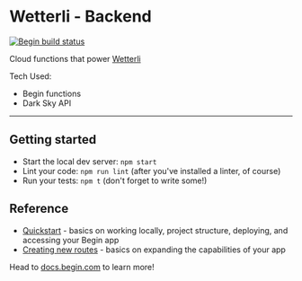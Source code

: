 # Wetterli - Backend
[![Begin build status](https://buildstatus.begin.app/shiny-rc2/status.svg)](https://begin.com)

Cloud functions that power [Wetterli](https://github.com/bniedermeyer/wetterli)

Tech Used: 
- Begin functions
- Dark Sky API

---

## Getting started
- Start the local dev server: `npm start`
- Lint your code: `npm run lint` (after you've installed a linter, of course)
- Run your tests: `npm t` (don't forget to write some!)


## Reference
- [Quickstart](https://docs.begin.com/en/guides/quickstart/) - basics on working locally, project structure, deploying, and accessing your Begin app
- [Creating new routes](https://docs.begin.com/en/functions/creating-new-functions) - basics on expanding the capabilities of your app

Head to [docs.begin.com](https://docs.begin.com/) to learn more!


